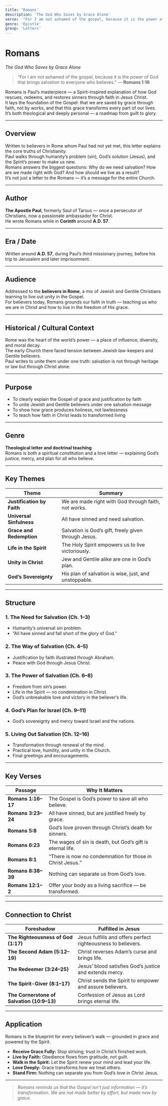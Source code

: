 ```yaml
---
title: 'Romans'
description: 'The God Who Saves by Grace Alone'
verse: '"For I am not ashamed of the gospel, because it is the power of God that brings salvation to everyone who believes." — Romans 1:16'
genre: 'Epistle'
group: 'Letters'
---
```


# Romans  
*The God Who Saves by Grace Alone*

> “For I am not ashamed of the gospel, because it is the power of God that brings salvation to everyone who believes.” — **Romans 1:16**

Romans is Paul’s masterpiece — a Spirit-inspired explanation of how God rescues, redeems, and restores sinners through faith in Jesus Christ.  
It lays the foundation of the Gospel: that we are saved by grace through faith, not by works, and that this grace transforms every part of our lives.  
It’s both theological and deeply personal — a roadmap from guilt to glory.

---

## Overview  
Written to believers in Rome whom Paul had not yet met, this letter explains the core truths of Christianity.  
Paul walks through humanity’s problem (sin), God’s solution (Jesus), and the Spirit’s power to make us new.  
Romans answers the biggest questions: Why do we need salvation? How are we made right with God? And how should we live as a result?  
It’s not just a letter to the Romans — it’s a message for the entire Church.

---

## Author  
**The Apostle Paul**, formerly Saul of Tarsus — once a persecutor of Christians, now a passionate ambassador for Christ.  
He wrote Romans while in **Corinth** around **A.D. 57**.

---

## Era / Date  
Written around **A.D. 57**, during Paul’s third missionary journey, before his trip to Jerusalem and later imprisonment.

---

## Audience  
Addressed to the **believers in Rome**, a mix of Jewish and Gentile Christians learning to live out unity in the Gospel.  
For believers today, Romans grounds our faith in truth — teaching us who we are in Christ and how to live in the freedom of His grace.

---

## Historical / Cultural Context  
Rome was the heart of the world’s power — a place of influence, diversity, and moral decay.  
The early Church there faced tension between Jewish law-keepers and Gentile believers.  
Paul writes to unite them under one truth: salvation is not through heritage or law but through Christ alone.

---

## Purpose  
- To clearly explain the Gospel of grace and justification by faith  
- To unite Jewish and Gentile believers under one salvation message  
- To show how grace produces holiness, not lawlessness  
- To teach how faith in Christ leads to transformed living  

---

## Genre  
**Theological letter and doctrinal teaching**  
Romans is both a spiritual constitution and a love letter — explaining God’s justice, mercy, and plan for all who believe.

---

## Key Themes  

| Theme | Summary |
|-------|----------|
| **Justification by Faith** | We are made right with God through faith, not works. |
| **Universal Sinfulness** | All have sinned and need salvation. |
| **Grace and Redemption** | Salvation is God’s gift, freely given through Jesus. |
| **Life in the Spirit** | The Holy Spirit empowers us to live victoriously. |
| **Unity in Christ** | Jew and Gentile alike are one in God’s plan. |
| **God’s Sovereignty** | His plan of salvation is wise, just, and unstoppable. |

---

## Structure  

### 1. The Need for Salvation (Ch. 1–3)
- Humanity’s universal sin problem.  
- “All have sinned and fall short of the glory of God.”  

### 2. The Way of Salvation (Ch. 4–5)
- Justification by faith illustrated through Abraham.  
- Peace with God through Jesus Christ.  

### 3. The Power of Salvation (Ch. 6–8)
- Freedom from sin’s power.  
- Life in the Spirit — no condemnation in Christ.  
- God’s unbreakable love and victory in the believer’s life.  

### 4. God’s Plan for Israel (Ch. 9–11)
- God’s sovereignty and mercy toward Israel and the nations.  

### 5. Living Out Salvation (Ch. 12–16)
- Transformation through renewal of the mind.  
- Practical love, humility, and unity in the Church.  
- Final greetings and encouragements.  

---

## Key Verses  

| Passage | Why It Matters |
|----------|----------------|
| **Romans 1:16–17** | The Gospel is God’s power to save all who believe. |
| **Romans 3:23–24** | All have sinned, but are justified freely by grace. |
| **Romans 5:8** | God’s love proven through Christ’s death for sinners. |
| **Romans 6:23** | The wages of sin is death, but God’s gift is eternal life. |
| **Romans 8:1** | “There is now no condemnation for those in Christ Jesus.” |
| **Romans 8:38–39** | Nothing can separate us from God’s love. |
| **Romans 12:1–2** | Offer your body as a living sacrifice — be transformed. |

---

## Connection to Christ  

| Foreshadow | Fulfilled in Jesus |
|-------------|-------------------|
| **The Righteousness of God (1:17)** | Jesus fulfills and offers perfect righteousness to believers. |
| **The Second Adam (5:12–19)** | Christ reverses Adam’s curse and brings life. |
| **The Redeemer (3:24–25)** | Jesus’ blood satisfies God’s justice and extends mercy. |
| **The Spirit-Giver (8:1–17)** | Christ sends the Spirit to empower and assure believers. |
| **The Cornerstone of Salvation (10:9–13)** | Confession of Jesus as Lord brings eternal life. |

---

## Application  
Romans is the blueprint for every believer’s walk — grounded in grace and powered by the Spirit.  
- **Receive Grace Fully:** Stop striving; trust in Christ’s finished work.  
- **Live by Faith:** Obedience flows from gratitude, not guilt.  
- **Walk in the Spirit:** Let the Spirit renew your mind and lead your life.  
- **Love Deeply:** Grace transforms how we treat others.  
- **Stand Firm:** Nothing can separate you from God’s love in Christ Jesus.  

---

> *Romans reminds us that the Gospel isn’t just information — it’s transformation. We are not made better by effort, but made new by grace.*
